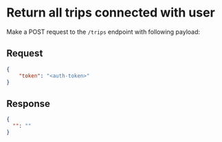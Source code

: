 # Return all trips connected with user

Make a POST request to the `/trips` endpoint with following payload:

## Request

```json
{
    "token": "<auth-token>"
}
```

## Response
```json
{
  "": ""
}

```

